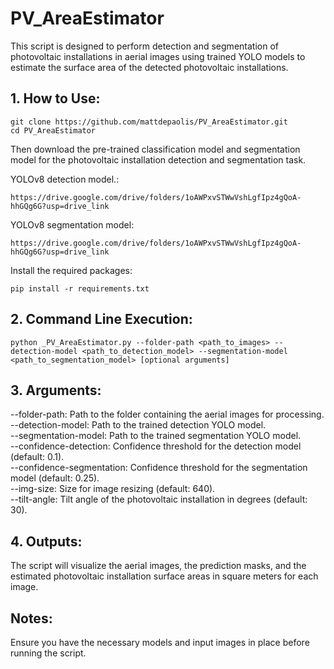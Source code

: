 # PV_AreaEstimator
This script is designed to perform detection and segmentation of photovoltaic installations in aerial images using trained YOLO models to estimate the surface area of the detected photovoltaic installations.

## 1. How to Use:
```
git clone https://github.com/mattdepaolis/PV_AreaEstimator.git
cd PV_AreaEstimator
````

Then download the pre-trained classification model and segmentation model for the photovoltaic installation detection and segmentation task.

YOLOv8 detection model.:
```
https://drive.google.com/drive/folders/1oAWPxvSTWwVshLgfIpz4gQoA-hhGQg6G?usp=drive_link
```

YOLOv8 segmentation model:
```
https://drive.google.com/drive/folders/1oAWPxvSTWwVshLgfIpz4gQoA-hhGQg6G?usp=drive_link
```

Install the required packages:
```
pip install -r requirements.txt
```

## 2. Command Line Execution:
```
python _PV_AreaEstimator.py --folder-path <path_to_images> --detection-model <path_to_detection_model> --segmentation-model <path_to_segmentation_model> [optional arguments]
```
## 3. Arguments:
--folder-path: Path to the folder containing the aerial images for processing.<br>
--detection-model: Path to the trained detection YOLO model.<br>
--segmentation-model: Path to the trained segmentation YOLO model.<br>
--confidence-detection: Confidence threshold for the detection model (default: 0.1).<br>
--confidence-segmentation: Confidence threshold for the segmentation model (default: 0.25).<br>
--img-size: Size for image resizing (default: 640).<br>
--tilt-angle: Tilt angle of the photovoltaic installation in degrees (default: 30).<br>

## 4. Outputs:
The script will visualize the aerial images, the prediction masks, and the estimated photovoltaic installation surface areas in square meters for each image.

## Notes:
Ensure you have the necessary models and input images in place before running the script.
